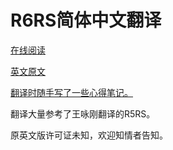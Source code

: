 # R6RS简体中文翻译

[在线阅读](http://r6rs.mrliu.org)

[英文原文](http://www.r6rs.org/final/r6rs.pdf)

[翻译时随手写了一些心得笔记。](http://r6rs.mrliu.org/r6rs-translation-experience/)

翻译大量参考了王咏刚翻译的R5RS。

原英文版许可证未知，欢迎知情者告知。
